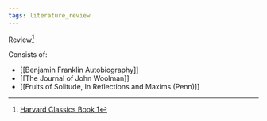 ```yaml
---
tags: literature_review
---
```


Review[^1]

Consists of:
- [[Benjamin Franklin Autobiography]]
- [[The Journal of John Woolman]]
- [[Fruits of Solitude, In Reflections and Maxims (Penn)]]

[^1]: [Harvard Classics Book 1](zotero://open-pdf/library/items/SJ9MCWIS?page=1)